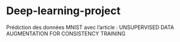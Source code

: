 # Deep-learning-project

Prédiction des données MNIST avec
l’article :
UNSUPERVISED DATA
AUGMENTATION FOR
CONSISTENCY TRAINING
